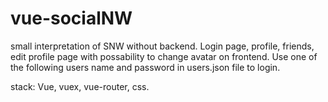 # vue-socialNW
small interpretation of SNW without backend. 
Login page, profile, friends, edit profile page with possability to change avatar on frontend.
Use one of the following users name and password in users.json file to login. 

stack: Vue, vuex, vue-router, css.
